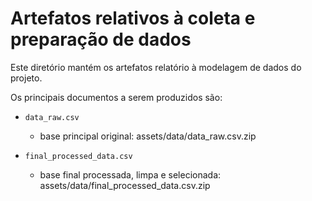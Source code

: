 # Artefatos relativos à coleta e preparação de dados

Este diretório mantém os artefatos relatório à modelagem de dados do projeto. 

Os principais documentos a serem produzidos são:

* `data_raw.csv`
	* base principal original: assets/data/data_raw.csv.zip

* `final_processed_data.csv`
	* base final processada, limpa e selecionada: assets/data/final_processed_data.csv.zip
